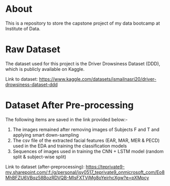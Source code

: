 # About
 This is a repository to store the capstone project of my data bootcamp at Institute of Data.

# Raw Dataset
The dataset used for this project is the Driver Drowsiness Dataset (DDD), which is publicly available on Kaggle.

Link to dataset:
https://www.kaggle.com/datasets/ismailnasri20/driver-drowsiness-dataset-ddd 

# Dataset After Pre-processing
The following items are saved in the link provided below:-
1. The images remained after removing images of Subjects F and T and applying smart down-sampling 
2. The csv file of the extracted facial features (EAR, MAR, MER & PECD) used in the EDA and training the classification models
3. Sequences of images used in training the CNN + LSTM model (random split & subject-wise split)

Link to dataset (after-preprocessing):
https://teprivate9-my.sharepoint.com/:f:/g/personal/jsy0517_teprivate9_onmicrosoft_com/Eo8MhBFZU6VBqz58BozRDVQB-MIsFXTVjMg8oYeirhcXgw?e=pXMpcy 
